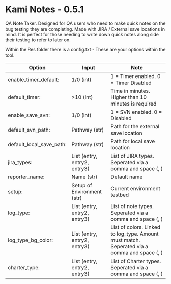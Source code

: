 # Kami Notes - 0.5.1
QA Note Taker. Designed for QA users who need to make quick notes on the bug testing they are completing. Made with JIRA / External save locations in mind. It is perfect for those needing to write down quick notes along side their testing to refer to later on.

Within the Res folder there is a config.txt - These are your options within the tool.

| Option        | Input           | Note  |
| ------------- |-----------------|-------|
|enable_timer_default:|1/0 (int)|1 = Timer enabled. 0 = Timer Disabled|
|default_timer:|>10 (int)|Time in minutes. Higher than 10 minutes is required
|enable_save_svn:|1/0 (int)|1 = SVN enabled. 0 = Disabled|
|default_svn_path:|Pathway (str)|Path for the external save location|
|default_local_save_path:|Pathway (str)|Path for local save location|
|jira_types:|List (entry, entry2, entry3)|List of JIRA types. Seperated via a comma and space (, )|
|reporter_name:|Name (str)|Default name|
|setup:|Setup of Environment (str)|Current environment testbed|
|log_type:|List (entry, entry2, entry3)|List of note types. Seperated via a comma and space (, )|
|log_type_bg_color:|List (entry, entry2, entry3)|List of colors. Linked to log_type. Amount must match. Seperated via a comma and space (, )|
|charter_type:|List (entry, entry2, entry3)|List of Charter types. Seperated via a comma and space (, )|
